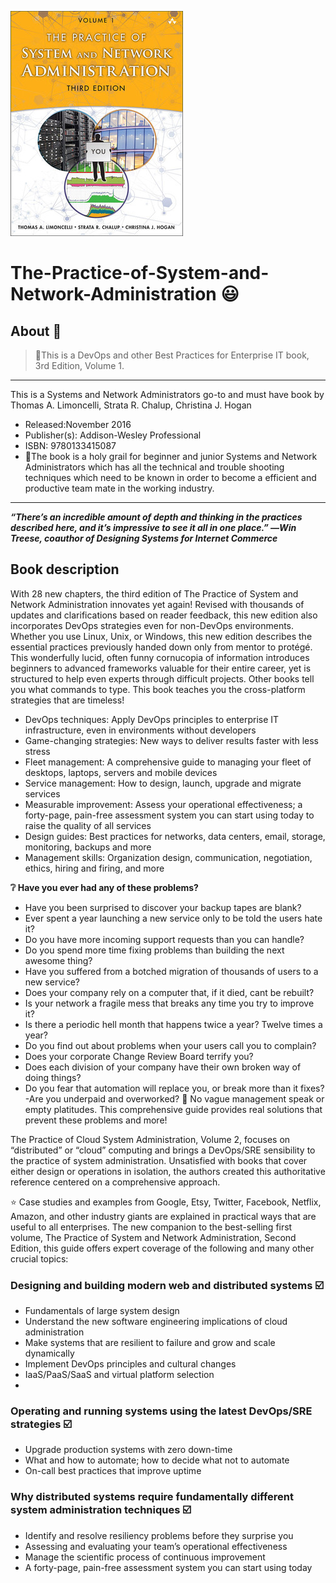 ![github_cover_banner](https://github.com/BongOwethu/The-Practice-of-System-and-Network-Administration/blob/main/system%20and%20networks%20admin%20banner.jpeg)
# The-Practice-of-System-and-Network-Administration 😃
## About 📜
> 🖤This is a DevOps and other Best Practices for Enterprise IT book, 3rd Edition, Volume 1.

---
This is a Systems and Network Administrators go-to and must have book by Thomas A. Limoncelli, Strata R. Chalup, Christina J. Hogan
- Released:November 2016
- Publisher(s): Addison-Wesley Professional
- ISBN: 9780133415087
- 📖The book is a holy grail for beginner and junior Systems and Network Administrators which has all the technical and trouble shooting techniques which need to be known in order to become a efficient and productive team mate in the working industry.

---
***“There’s an incredible amount of depth and thinking in the practices described here, and it’s impressive to see it all in one place.” 
―Win Treese, coauthor of Designing Systems for Internet Commerce***

## Book description
With 28 new chapters, the third edition of The Practice of System and Network Administration innovates yet again! Revised with thousands of updates and clarifications based on reader feedback, this new edition also incorporates DevOps strategies even for non-DevOps environments.
Whether you use Linux, Unix, or Windows, this new edition describes the essential practices previously handed down only from mentor to protégé. This wonderfully lucid, often funny cornucopia of information introduces beginners to advanced frameworks valuable for their entire career, yet is structured to help even experts through difficult projects.
Other books tell you what commands to type. This book teaches you the cross-platform strategies that are timeless!

- DevOps techniques: Apply DevOps principles to enterprise IT infrastructure, even in environments without developers
- Game-changing strategies: New ways to deliver results faster with less stress
- Fleet management: A comprehensive guide to managing your fleet of desktops, laptops, servers and mobile devices
- Service management: How to design, launch, upgrade and migrate services
- Measurable improvement: Assess your operational effectiveness; a forty-page, pain-free assessment system you can start using today to raise the quality of all services
- Design guides: Best practices for networks, data centers, email, storage, monitoring, backups and more
- Management skills: Organization design, communication, negotiation, ethics, hiring and firing, and more

**❔ Have you ever had any of these problems?**
- Have you been surprised to discover your backup tapes are blank?
- Ever spent a year launching a new service only to be told the users hate it?
- Do you have more incoming support requests than you can handle?
- Do you spend more time fixing problems than building the next awesome thing?
- Have you suffered from a botched migration of thousands of users to a new service?
- Does your company rely on a computer that, if it died, cant be rebuilt?
- Is your network a fragile mess that breaks any time you try to improve it?
- Is there a periodic hell month that happens twice a year? Twelve times a year?
- Do you find out about problems when your users call you to complain?
- Does your corporate Change Review Board terrify you?
- Does each division of your company have their own broken way of doing things?
- Do you fear that automation will replace you, or break more than it fixes?
-Are you underpaid and overworked?
💙 No vague management speak or empty platitudes. This comprehensive guide provides real solutions that prevent these problems and more!


The Practice of Cloud System Administration, Volume 2, focuses on “distributed” or “cloud” computing and brings a DevOps/SRE sensibility to the practice of system administration. Unsatisfied with books that cover either design or operations in isolation, the authors created this authoritative reference centered on a comprehensive approach.

⭐ Case studies and examples from Google, Etsy, Twitter, Facebook, Netflix, Amazon, and other industry giants are explained in practical ways that are useful to all enterprises. The new companion to the best-selling first volume, The Practice of System and Network Administration, Second Edition, this guide offers expert coverage of the following and many other crucial topics:

### Designing and building modern web and distributed systems ☑️
- Fundamentals of large system design
- Understand the new software engineering implications of cloud administration
- Make systems that are resilient to failure and grow and scale dynamically
- Implement DevOps principles and cultural changes
- IaaS/PaaS/SaaS and virtual platform selection
- 
### Operating and running systems using the latest DevOps/SRE strategies ☑️
- Upgrade production systems with zero down-time
- What and how to automate; how to decide what not to automate
- On-call best practices that improve uptime

### Why distributed systems require fundamentally different system administration techniques ☑️
- Identify and resolve resiliency problems before they surprise you
- Assessing and evaluating your team’s operational effectiveness
- Manage the scientific process of continuous improvement
- A forty-page, pain-free assessment system you can start using today
